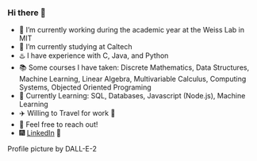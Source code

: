 ### Hi there 👋

- 🔭 I’m currently working during the academic year at the Weiss Lab in MIT
- 🌄 I’m currently studying at Caltech
- ♨️ I have experience with C, Java, and Python 
- 📚 Some courses I have taken: Discrete Mathematics, Data Structures, Machine Learning, Linear Algebra, Multivariable Calculus, Computing Systems, Objected Oriented Programing
- 🌱 Currently Learning: SQL, Databases, Javascript (Node.js), Machine Learning
- ✈️ Willing to Travel for work 🚵
- 💬 Feel free to reach out!
- 🎆 [LinkedIn](https://www.linkedin.com/in/kristina-a-stoyanova/) 🌌

Profile picture by DALL-E-2
<!--

🎆 📘 💬 🌄 🌱 🎒 🌷 🌼 🚵

- 🔭 I’m currently working on ...
- 🌱 I’m currently learning ...
- 👯 I’m looking to collaborate on ...
- 🤔 I’m looking for help with ...
- 💬 Ask me about ...
- 📫 How to reach me: ...
- 😄 Pronouns: ...
- ⚡ Fun fact: ...
-->
